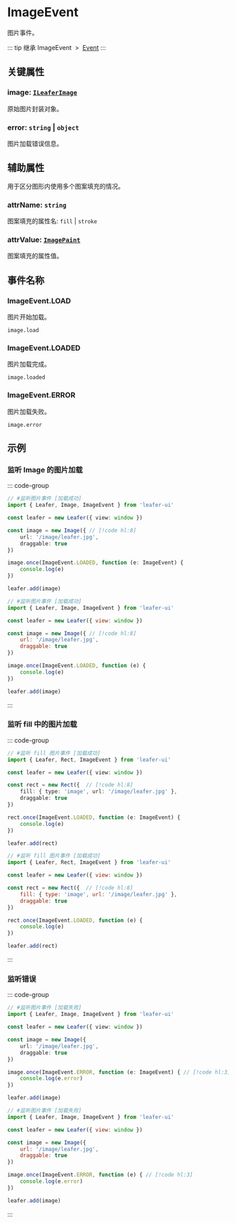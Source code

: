 # ImageEvent

图片事件。

::: tip 继承
ImageEvent &nbsp;>&nbsp; [Event](../basic/Event.md)
:::

## 关键属性

### image: [`ILeaferImage`](/api/interfaces/ILeaferImage.md)

原始图片封装对象。

### error: `string` | `object`

图片加载错误信息。

## 辅助属性

用于区分图形内使用多个图案填充的情况。

### attrName: `string`

图案填充的属性名: `fill` | `stroke`

### attrValue: [`ImagePaint`](/reference/UI/paint/image.md)

图案填充的属性值。

## 事件名称

### ImageEvent.LOAD

图片开始加载。

`image.load`

### ImageEvent.LOADED

图片加载完成。

`image.loaded`

### ImageEvent.ERROR

图片加载失败。

`image.error`

<!--
## 继承事件

### [Event](./Event.md) -->

<!-- ## API

### [ImageEvent](/api/classes/LeaferEvent.md) -->

## 示例

### 监听 Image 的图片加载

::: code-group
```ts
// #监听图片事件 [加载成功]
import { Leafer, Image, ImageEvent } from 'leafer-ui'

const leafer = new Leafer({ view: window })

const image = new Image({ // [!code hl:8]
    url: '/image/leafer.jpg',
    draggable: true
})

image.once(ImageEvent.LOADED, function (e: ImageEvent) {
    console.log(e)
})

leafer.add(image)
```
```js
// #监听图片事件 [加载成功]
import { Leafer, Image, ImageEvent } from 'leafer-ui'

const leafer = new Leafer({ view: window })

const image = new Image({ // [!code hl:8]
    url: '/image/leafer.jpg',
    draggable: true
})

image.once(ImageEvent.LOADED, function (e) {
    console.log(e)
})

leafer.add(image)
```
:::

### 监听 fill 中的图片加载

::: code-group
```ts
// #监听 fill 图片事件 [加载成功]
import { Leafer, Rect, ImageEvent } from 'leafer-ui'

const leafer = new Leafer({ view: window })

const rect = new Rect({  // [!code hl:8]
    fill: { type: 'image', url: '/image/leafer.jpg' },
    draggable: true
})

rect.once(ImageEvent.LOADED, function (e: ImageEvent) {
    console.log(e)
})

leafer.add(rect)
```
```js
// #监听 fill 图片事件 [加载成功]
import { Leafer, Rect, ImageEvent } from 'leafer-ui'

const leafer = new Leafer({ view: window })

const rect = new Rect({  // [!code hl:8]
    fill: { type: 'image', url: '/image/leafer.jpg' },
    draggable: true
})

rect.once(ImageEvent.LOADED, function (e) {
    console.log(e)
})

leafer.add(rect)
```
:::

### 监听错误

::: code-group
```ts
// #监听图片事件 [加载失败]
import { Leafer, Image, ImageEvent } from 'leafer-ui'

const leafer = new Leafer({ view: window })

const image = new Image({
    url: '/image/leafer.jpg',
    draggable: true
})

image.once(ImageEvent.ERROR, function (e: ImageEvent) { // [!code hl:3]
    console.log(e.error)
})

leafer.add(image)
```
```js
// #监听图片事件 [加载失败]
import { Leafer, Image, ImageEvent } from 'leafer-ui'

const leafer = new Leafer({ view: window })

const image = new Image({
    url: '/image/leafer.jpg',
    draggable: true
})

image.once(ImageEvent.ERROR, function (e) { // [!code hl:3]
    console.log(e.error)
})

leafer.add(image)
```
:::
